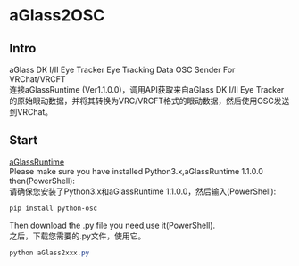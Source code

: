 # aGlass2OSC

## Intro
aGlass DK I/II Eye Tracker Eye Tracking Data OSC Sender For VRChat/VRCFT   
连接aGlassRuntime (Ver1.1.0.0)，调用API获取来自aGlass DK I/II Eye Tracker的原始眼动数据，并将其转换为VRC/VRCFT格式的眼动数据，然后使用OSC发送到VRChat。   

## Start
[aGlassRuntime](https://www.7invensun.com/filedownload/179638)   
Please make sure you have installed Python3.x,aGlassRuntime 1.1.0.0 then(PowerShell):   
请确保您安装了Python3.x和aGlassRuntime 1.1.0.0，然后输入(PowerShell):   
```PowerShell
pip install python-osc
```
Then download the .py file you need,use it(PowerShell).   
之后，下载您需要的.py文件，使用它。   
```PowerShell
python aGlass2xxx.py
```
